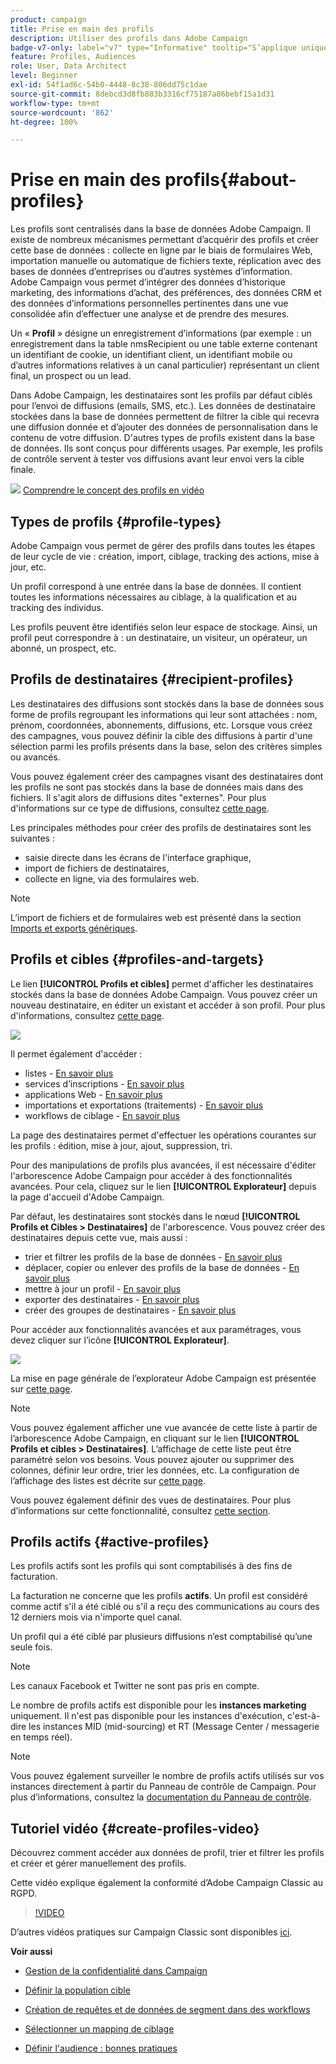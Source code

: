 ```yaml
---
product: campaign
title: Prise en main des profils
description: Utiliser des profils dans Adobe Campaign
badge-v7-only: label="v7" type="Informative" tooltip="S’applique uniquement à Campaign Classic v7"
feature: Profiles, Audiences
role: User, Data Architect
level: Beginner
exl-id: 54f1ad6c-54b0-4448-8c38-806dd75c1dae
source-git-commit: 8debcd3d8fb883b3316cf75187a86bebf15a1d31
workflow-type: tm+mt
source-wordcount: '862'
ht-degree: 100%

---
```


# Prise en main des profils{#about-profiles}



Les profils sont centralisés dans la base de données Adobe Campaign. Il existe de nombreux mécanismes permettant d’acquérir des profils et créer cette base de données : collecte en ligne par le biais de formulaires Web, importation manuelle ou automatique de fichiers texte, réplication avec des bases de données d’entreprises ou d’autres systèmes d’information. Adobe Campaign vous permet d’intégrer des données d’historique marketing, des informations d’achat, des préférences, des données CRM et des données d’informations personnelles pertinentes dans une vue consolidée afin d’effectuer une analyse et de prendre des mesures.

Un « **Profil** » désigne un enregistrement d’informations (par exemple : un enregistrement dans la table nmsRecipient ou une table externe contenant un identifiant de cookie, un identifiant client, un identifiant mobile ou d’autres informations relatives à un canal particulier) représentant un client final, un prospect ou un lead.

Dans Adobe Campaign, les destinataires sont les profils par défaut ciblés pour l’envoi de diffusions (emails, SMS, etc.). Les données de destinataire stockées dans la base de données permettent de filtrer la cible qui recevra une diffusion donnée et d’ajouter des données de personnalisation dans le contenu de votre diffusion. D&#39;autres types de profils existent dans la base de données. Ils sont conçus pour différents usages. Par exemple, les profils de contrôle servent à tester vos diffusions avant leur envoi vers la cible finale.

![](assets/do-not-localize/how-to-video.png) [Comprendre le concept des profils en vidéo](#create-profiles-video)

## Types de profils {#profile-types}

Adobe Campaign vous permet de gérer des profils dans toutes les étapes de leur cycle de vie : création, import, ciblage, tracking des actions, mise à jour, etc.

Un profil correspond à une entrée dans la base de données. Il contient toutes les informations nécessaires au ciblage, à la qualification et au tracking des individus.

Les profils peuvent être identifiés selon leur espace de stockage. Ainsi, un profil peut correspondre à : un destinataire, un visiteur, un opérateur, un abonné, un prospect, etc.

## Profils de destinataires {#recipient-profiles}

Les destinataires des diffusions sont stockés dans la base de données sous forme de profils regroupant les informations qui leur sont attachées : nom, prénom, coordonnées, abonnements, diffusions, etc. Lorsque vous créez des campagnes, vous pouvez définir la cible des diffusions à partir d&#39;une sélection parmi les profils présents dans la base, selon des critères simples ou avancés.

Vous pouvez également créer des campagnes visant des destinataires dont les profils ne sont pas stockés dans la base de données mais dans des fichiers. Il s&#39;agit alors de diffusions dites &quot;externes&quot;. Pour plus d&#39;informations sur ce type de diffusions, consultez [cette page](../../delivery/using/steps-defining-the-target-population.md#selecting-external-recipients).

Les principales méthodes pour créer des profils de destinataires sont les suivantes :

* saisie directe dans les écrans de l&#39;interface graphique,
* import de fichiers de destinataires,
* collecte en ligne, via des formulaires web.

>[!NOTE]
>
>L’import de fichiers et de formulaires web est présenté dans la section [Imports et exports génériques](../../platform/using/get-started-data-import-export.md).

## Profils et cibles {#profiles-and-targets}

Le lien **[!UICONTROL Profils et cibles]** permet d&#39;afficher les destinataires stockés dans la base de données Adobe Campaign. Vous pouvez créer un nouveau destinataire, en éditer un existant et accéder à son profil. Pour plus d&#39;informations, consultez [cette page](../../platform/using/editing-a-profile.md).

![](assets/d_ncs_user_interface_target_link.png)

Il permet également d&#39;accéder :

* listes - [En savoir plus](../../platform/using/creating-and-managing-lists.md)
* services d’inscriptions - [En savoir plus](../../delivery/using/managing-subscriptions.md)
* applications Web - [En savoir plus](../../web/using/about-web-applications.md)
* importations et exportations (traitements) - [En savoir plus](../../platform/using/about-generic-imports-exports.md)
* workflows de ciblage - [En savoir plus](../../workflow/using/building-a-workflow.md#implementation-steps-)

La page des destinataires permet d&#39;effectuer les opérations courantes sur les profils : édition, mise à jour, ajout, suppression, tri.

Pour des manipulations de profils plus avancées, il est nécessaire d&#39;éditer l&#39;arborescence Adobe Campaign pour accéder à des fonctionnalités avancées. Pour cela, cliquez sur le lien **[!UICONTROL Explorateur]** depuis la page d&#39;accueil d&#39;Adobe Campaign.

Par défaut, les destinataires sont stockés dans le nœud **[!UICONTROL Profils et Cibles > Destinataires]** de l&#39;arborescence. Vous pouvez créer des destinataires depuis cette vue, mais aussi :

* trier et filtrer les profils de la base de données - [En savoir plus](../../platform/using/filtering-options.md)
* déplacer, copier ou enlever des profils de la base de données - [En savoir plus](../../platform/using/managing-profiles.md)
* mettre à jour un profil - [En savoir plus](../../platform/using/updating-data.md)
* exporter des destinataires - [En savoir plus](../../platform/using/exporting-and-importing-profiles.md)
* créer des groupes de destinataires - [En savoir plus](../../platform/using/creating-and-managing-lists.md)

Pour accéder aux fonctionnalités avancées et aux paramétrages, vous devez cliquer sur l’icône **[!UICONTROL Explorateur]**.

![](assets/d_ncs_user_interface01.png)

La mise en page générale de l’explorateur Adobe Campaign est présentée sur [cette page](../../platform/using/adobe-campaign-explorer.md).

>[!NOTE]
>
>Vous pouvez également afficher une vue avancée de cette liste à partir de l’arborescence Adobe Campaign, en cliquant sur le lien **[!UICONTROL Profils et cibles > Destinataires]**. L’affichage de cette liste peut être paramétré selon vos besoins. Vous pouvez ajouter ou supprimer des colonnes, définir leur ordre, trier les données, etc. La configuration de l’affichage des listes est décrite sur [cette page](../../platform/using/adobe-campaign-ui-lists.md).
>
>Vous pouvez également définir des vues de destinataires. Pour plus d’informations sur cette fonctionnalité, consultez [cette section](../../platform/using/access-management-folders.md).

## Profils actifs {#active-profiles}

Les profils actifs sont les profils qui sont comptabilisés à des fins de facturation.

La facturation ne concerne que les profils **actifs**. Un profil est considéré comme actif s&#39;il a été ciblé ou s&#39;il a reçu des communications au cours des 12 derniers mois via n&#39;importe quel canal.

Un profil qui a été ciblé par plusieurs diffusions n’est comptabilisé qu’une seule fois.

>[!NOTE]
>
>Les canaux Facebook et Twitter ne sont pas pris en compte.

Le nombre de profils actifs est disponible pour les **instances marketing** uniquement. Il n&#39;est pas disponible pour les instances d&#39;exécution, c&#39;est-à-dire les instances MID (mid-sourcing) et RT (Message Center / messagerie en temps réel).

>[!NOTE]
>
>Vous pouvez également surveiller le nombre de profils actifs utilisés sur vos instances directement à partir du Panneau de contrôle de Campaign. Pour plus d’informations, consultez la [documentation du Panneau de contrôle](https://experienceleague.adobe.com/docs/control-panel/using/performance-monitoring/active-profiles-monitoring.html?lang=fr).

## Tutoriel vidéo {#create-profiles-video}

Découvrez comment accéder aux données de profil, trier et filtrer les profils et créer et gérer manuellement des profils.

Cette vidéo explique également la conformité d’Adobe Campaign Classic au RGPD.

>[!VIDEO](https://video.tv.adobe.com/v/35611?quality=12)

D’autres vidéos pratiques sur Campaign Classic sont disponibles [ici](https://experienceleague.adobe.com/docs/campaign-classic-learn/tutorials/overview.html?lang=fr).

**Voir aussi**

* [Gestion de la confidentialité dans Campaign](https://helpx.adobe.com/fr/campaign/kb/acc-privacy.html)

* [Définir la population cible](../../delivery/using/define-the-right-audience.md)

* [Création de requêtes et de données de segment dans des workflows](../../workflow/using/targeting-data.md)

* [Sélectionner un mapping de ciblage](../../delivery/using/selecting-a-target-mapping.md)

* [Définir l&#39;audience : bonnes pratiques](../../delivery/using/define-the-right-audience.md)

